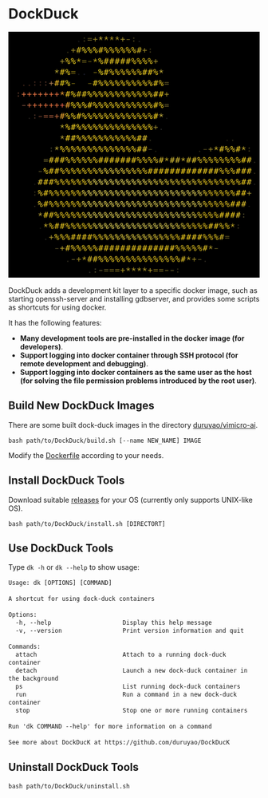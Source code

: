 # DockDuck

![img/duck-logo.png](img/duck-logo.png)

DockDuck adds a development kit layer to a specific docker image, such as starting openssh-server and installing gdbserver, and provides some scripts as shortcuts for using docker.

It has the following features:

- **Many development tools are pre-installed in the docker image (for developers)**.
- **Support logging into docker container through SSH protocol (for remote development and debugging)**.
- **Support logging into docker containers as the same user as the host (for solving the file permission problems introduced by the root user)**.

## Build New DockDuck Images

There are some built dock-duck images in the directory [duruyao/vimicro-ai](https://hub.docker.com/r/duruyao/vimicro-ai).

```shell
bash path/to/DockDuck/build.sh [--name NEW_NAME] IMAGE
```

Modify the [Dockerfile](./Dockerfile) according to your needs.

## Install DockDuck Tools

Download suitable [releases](https://github.com/duruyao/DockDuck/releases) for your OS (currently only supports UNIX-like OS).

```shell
bash path/to/DockDuck/install.sh [DIRECTORT]
```

## Use DockDuck Tools

Type `dk -h` or `dk --help` to show usage:

```shell
Usage: dk [OPTIONS] [COMMAND]

A shortcut for using dock-duck containers

Options:
  -h, --help                    Display this help message
  -v, --version                 Print version information and quit

Commands:
  attach                        Attach to a running dock-duck container
  detach                        Launch a new dock-duck container in the background
  ps                            List running dock-duck containers
  run                           Run a command in a new dock-duck container
  stop                          Stop one or more running containers

Run 'dk COMMAND --help' for more information on a command

See more about DockDucK at https://github.com/duruyao/DockDucK

```

## Uninstall DockDuck Tools

```shell
bash path/to/DockDuck/uninstall.sh
```

